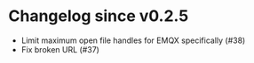 # Changelog since v0.2.5
- Limit maximum open file handles for EMQX specifically (#38) 
- Fix broken URL (#37) 
